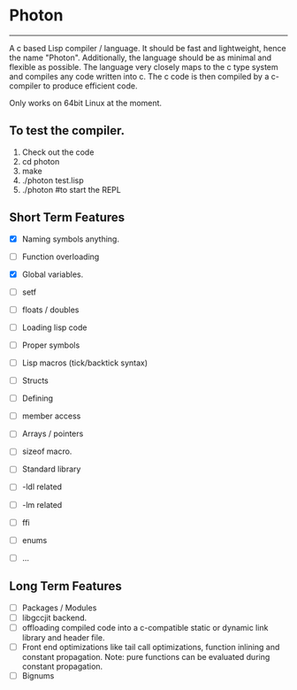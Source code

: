 # Photon
---------
A c based Lisp compiler / language. It should be fast and lightweight, hence the name "Photon". Additionally, the language should be as minimal and flexible as possible. The language very closely maps to the c type system and compiles any code written into c. The c code is then compiled by a c-compiler to produce efficient code.

Only works on 64bit Linux at the moment.

To test the compiler.
---------------------

1. Check out the code
2. cd photon
3. make
4. ./photon test.lisp
5. ./photon \#to start the REPL

Short Term Features
--------
* [x] Naming symbols anything.
* [ ] Function overloading
* [x] Global variables.
* [ ] setf
* [ ] floats / doubles
* [ ] Loading lisp code
* [ ] Proper symbols
* [ ] Lisp macros (tick/backtick syntax)
* [ ] Structs
 * [ ] Defining
 * [ ] member access
* [ ] Arrays / pointers
* [ ] sizeof macro.
* [ ] Standard library
 * [ ] -ldl related
 * [ ] -lm related
* [ ] ffi
* [ ] enums
* [ ] ...


Long Term Features
---------
* [ ] Packages / Modules
* [ ] libgccjit backend.
* [ ] offloading compiled code into a c-compatible static or dynamic link library and header file.
* [ ] Front end optimizations like tail call optimizations, function inlining and constant propagation. Note: pure functions can be evaluated during constant propagation.
* [ ] Bignums
